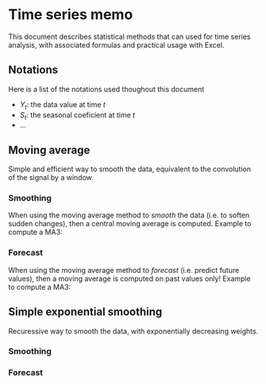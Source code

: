 # Time series memo

This document describes statistical methods that can used for time series analysis, with associated formulas and practical usage with Excel.

## Notations

Here is a list of the notations used thoughout this document

 - $Y_t$: the data value at time $t$ 
 - $S_t$: the seasonal coeficient at time $t$
 - ...


## Moving average

Simple and efficient way to smooth the data, equivalent to the convolution of the signal by a window. 

### Smoothing

When using the moving average method to *smooth* the data (i.e. to soften sudden changes), then a central moving average is computed.
Example to compute a MA3:


### Forecast

When using the moving average method to *forecast* (i.e. predict future values), then a moving average is computed on past values only!
Example to compute a MA3:

## Simple exponential smoothing

Recuressive way to smooth the data, with exponentially decreasing weights.

### Smoothing

### Forecast
